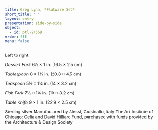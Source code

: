 ```yaml
---
title: Greg Lynn, *Flatware Set*
short_title: ' '
layout: entry
presentation: side-by-side
object:
  - id: ptl-24369
order: 435
menu: false
---
```


Left to right:

*Dessert Fork*
6½ × 1 in. (16.5 × 2.5 cm)

*Tablespoon*
8 × 1¾ in. (20.3 × 4.5 cm)

*Teaspoon*
5½ × 1¼ in. (14 × 3.2 cm)

*Fish Fork*
7½ × 1¼ in. (19 × 3.2 cm)

*Table Knife*
9 × 1 in. (22.9 × 2.5 cm)

Sterling silver
Manufactured by Alessi, Crusinallo, Italy
The Art Institute of Chicago: Celia and David Hilliard Fund, purchased with funds provided by the Architecture & Design Society


